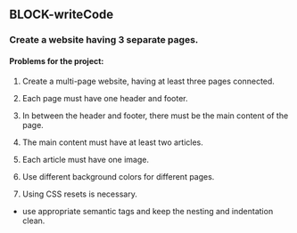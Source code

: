 ## BLOCK-writeCode

### Create a website having 3 separate pages.

#### Problems for the project:

1. Create a multi-page website, having at least three pages connected.

2. Each page must have one header and footer.

3. In between the header and footer, there must be the main content of the page.

4. The main content must have at least two articles.

5. Each article must have one image.

6. Use different background colors for different pages.

7. Using CSS resets is necessary.

- use appropriate semantic tags and keep the nesting and indentation clean.
